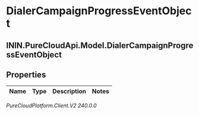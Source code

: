 # DialerCampaignProgressEventObject

## ININ.PureCloudApi.Model.DialerCampaignProgressEventObject

## Properties

|Name | Type | Description | Notes|
|------------ | ------------- | ------------- | -------------|



_PureCloudPlatform.Client.V2 240.0.0_
